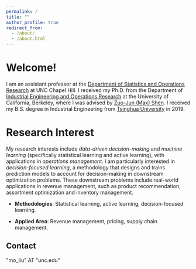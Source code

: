 ```yaml
---
permalink: /
title: ""
author_profile: true
redirect_from: 
  - /about/
  - /about.html
---
```


Welcome!
======

I am an assistant professor at the [Department of Statistics and Operations Research](https://stor.unc.edu/) at UNC Chapel Hill. I received my Ph.D. from the Department of [Industrial Engineering and Operations Research](https://ieor.berkeley.edu/) at the University of California, Berkeley, where I was advised by [Zuo-Jun (Max) Shen](https://shen.ieor.berkeley.edu/). I received my B.S. degree in Industrial Engineering from [Tsinghua University](https://www.tsinghua.edu.cn/en/) in 2019.


Research Interest
======

My research interests include _data-driven decision-making_ and _machine learning_ (specifically statistical learning and active learning), with applications in _operations management_. I am particularly interested in _decision-focused learning_, a methodology that designs and trains prediction models to account for decision-making in downstream optimization problems. These downstream problems include real-world applications in revenue management, such as product recommendation, assortment optimization and inventory management.

* **Methodologies**:
  Statistical learning, active learning, decision-focused learning.

* **Applied Area**:
  Revenue management, pricing, supply chain management.





Contact
------
"mo_liu" AT "unc.edu"
